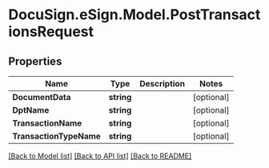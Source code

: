 # DocuSign.eSign.Model.PostTransactionsRequest
## Properties

Name | Type | Description | Notes
------------ | ------------- | ------------- | -------------
**DocumentData** | **string** |  | [optional] 
**DptName** | **string** |  | [optional] 
**TransactionName** | **string** |  | [optional] 
**TransactionTypeName** | **string** |  | [optional] 

[[Back to Model list]](../README.md#documentation-for-models) [[Back to API list]](../README.md#documentation-for-api-endpoints) [[Back to README]](../README.md)

